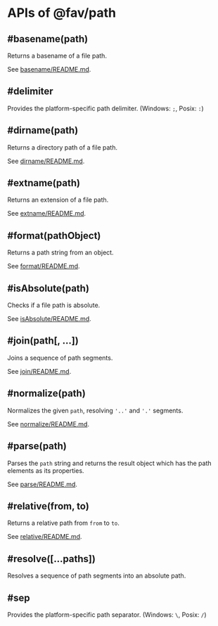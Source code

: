 # APIs of @fav/path

<a name="basename"></a>
## #basename(path)

Returns a basename of a file path.

See [basename/README.md](../lib/basename/README.md).

<a name="delimiter"></a>
## #delimiter

Provides the platform-specific path delimiter. (Windows: `;`, Posix: `:`)

<a name="dirname"></a>
## #dirname(path)

Returns a directory path of a file path.

See [dirname/README.md](../lib/dirname/README.md).

<a name="extname"></a>
## #extname(path)

Returns an extension of a file path. 

See [extname/README.md](../lib/extname/README.md).

<a name="format"></a>
## #format(pathObject)

Returns a path string from an object.

See [format/README.md](../lib/format/README.md).

<a name="isabsolute"></a>
## #isAbsolute(path)

Checks if a file path is absolute.

See [isAbsolute/README.md](../lib/isAbsolute/README.md).

<a name="join"></a>
## #join(path[, ...])

Joins a sequence of path segments.

See [join/README.md](../lib/join/README.md).

<a name="normalize"></a>
## #normalize(path)

Normalizes the given `path`, resolving `'..'` and `'.'` segments.

See [normalize/README.md](../lib/normalize/README.md).

<a name="parse"></a>
## #parse(path)

Parses the `path` string and returns the result object which has the path elements as its properties.

See [parse/README.md](../lib/parse/README.md).

<a name="relative"></a>
## #relative(from, to)

Returns a relative path from `from` to `to`.

See [relative/README.md](../lib/relative/README.md).

<a name="resolve"></a>
## #resolve([...paths])

Resolves a sequence of path segments into an absolute path.

<a name="sep"></a>
## #sep

Provides the platform-specific path separator. (Windows: `\`, Posix: `/`)

